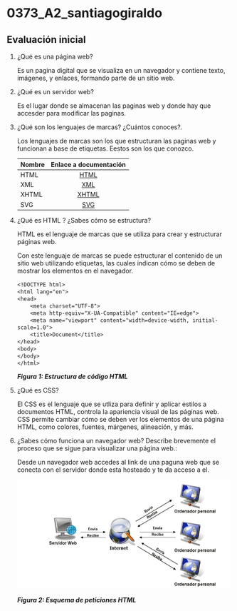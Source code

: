 # 0373_A2_santiagogiraldo
## Evaluación inicial
1. ¿Qué es una página web?

    Es un pagina digital que se visualiza en un navegador y contiene texto, imágenes, y enlaces, formando parte de un sitio web.

2. ¿Qué es un servidor web?

    Es el lugar donde se almacenan las paginas web y donde hay que accesder para modificar las paginas.

3. ¿Qué son los lenguajes de marcas? ¿Cuántos conoces?. 

    Los lenguajes de marcas son los que estructuran las paginas web y funcionan a base de etiquetas. Eestos son los que conozco.

    | Nombre    | Enlace a documentación   | 
    |----------------|:------------:|
    |HTML   |[HTML](https://developer.mozilla.org/en-US/docs/Web/HTML)| 
    |XML    | [XML](https://www.w3.org/XML/)|
    |XHTML  | [XHTML](https://www.w3.org/TR/xhtml1/) |
    |SVG    | [SVG](https://www.w3.org/Graphics/SVG/) |

4. ¿Qué es HTML ? ¿Sabes cómo se estructura?

    HTML es el lenguaje de marcas que se utiliza para crear y estructurar páginas web.

    Con este lenguaje de marcas se puede estructurar el contenido de un sitio web utilizando etiquetas, las cuales indican cómo se deben de mostrar los elementos en el navegador.

    ```
    <!DOCTYPE html>
    <html lang="en">
    <head>
        <meta charset="UTF-8">
        <meta http-equiv="X-UA-Compatible" content="IE=edge">
        <meta name="viewport" content="width=device-width, initial-scale=1.0">
        <title>Document</title>
    </head>
    <body>
    </body>
    </html> 
    ```
    
    __*Figura 1: Estructura de código HTML*__
    
5. ¿Qué es CSS?

    El CSS es el lenguaje que se utliza para definir y aplicar estilos a documentos HTML, controla la apariencia visual de las páginas web. 
    CSS permite cambiar cómo se deben ver los elementos de una página HTML, como colores, fuentes, márgenes, alineación, y más.

6. ¿Sabes cómo funciona un navegador web? Describe brevemente el proceso que se sigue para visualizar una página web.:

    Desde un navegador web accedes al link de una paguna web que se conecta con el servidor donde esta hosteado y te da acceso a el.

    ![ESTA IMAGEN NO HA PODIDO CARGAR ERROR 404](Esquema_html.png "Esquema_HTML")

    __*Figura 2: Esquema de peticiones HTML*__